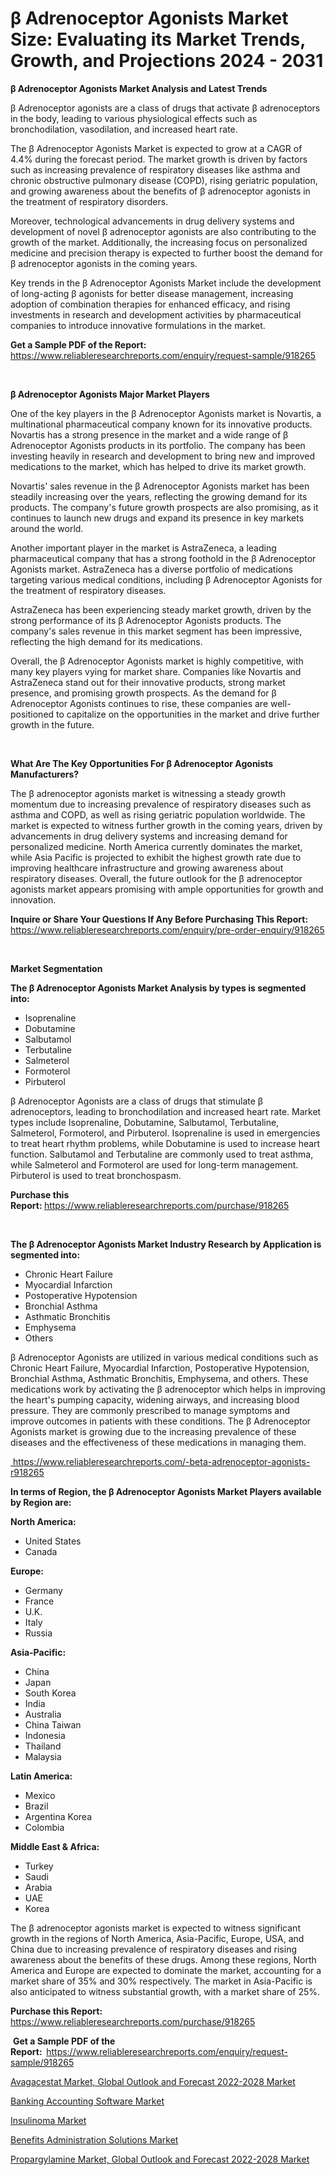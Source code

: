 <p><h1>β Adrenoceptor Agonists Market Size: Evaluating its Market Trends, Growth, and Projections 2024 - 2031</h1></p><p><strong>β Adrenoceptor Agonists Market Analysis and Latest Trends</strong></p>
<p><p>β Adrenoceptor agonists are a class of drugs that activate β adrenoceptors in the body, leading to various physiological effects such as bronchodilation, vasodilation, and increased heart rate.</p><p>The β Adrenoceptor Agonists Market is expected to grow at a CAGR of 4.4% during the forecast period. The market growth is driven by factors such as increasing prevalence of respiratory diseases like asthma and chronic obstructive pulmonary disease (COPD), rising geriatric population, and growing awareness about the benefits of β adrenoceptor agonists in the treatment of respiratory disorders.</p><p>Moreover, technological advancements in drug delivery systems and development of novel β adrenoceptor agonists are also contributing to the growth of the market. Additionally, the increasing focus on personalized medicine and precision therapy is expected to further boost the demand for β adrenoceptor agonists in the coming years.</p><p>Key trends in the β Adrenoceptor Agonists Market include the development of long-acting β agonists for better disease management, increasing adoption of combination therapies for enhanced efficacy, and rising investments in research and development activities by pharmaceutical companies to introduce innovative formulations in the market.</p></p>
<p><strong>Get a Sample PDF of the Report:&nbsp;</strong> <a href="https://www.reliableresearchreports.com/enquiry/request-sample/918265">https://www.reliableresearchreports.com/enquiry/request-sample/918265</a></p>
<p>&nbsp;</p>
<p><strong>β Adrenoceptor Agonists Major Market Players</strong></p>
<p><p>One of the key players in the β Adrenoceptor Agonists market is Novartis, a multinational pharmaceutical company known for its innovative products. Novartis has a strong presence in the market and a wide range of β Adrenoceptor Agonists products in its portfolio. The company has been investing heavily in research and development to bring new and improved medications to the market, which has helped to drive its market growth.</p><p>Novartis' sales revenue in the β Adrenoceptor Agonists market has been steadily increasing over the years, reflecting the growing demand for its products. The company's future growth prospects are also promising, as it continues to launch new drugs and expand its presence in key markets around the world.</p><p>Another important player in the market is AstraZeneca, a leading pharmaceutical company that has a strong foothold in the β Adrenoceptor Agonists market. AstraZeneca has a diverse portfolio of medications targeting various medical conditions, including β Adrenoceptor Agonists for the treatment of respiratory diseases.</p><p>AstraZeneca has been experiencing steady market growth, driven by the strong performance of its β Adrenoceptor Agonists products. The company's sales revenue in this market segment has been impressive, reflecting the high demand for its medications.</p><p>Overall, the β Adrenoceptor Agonists market is highly competitive, with many key players vying for market share. Companies like Novartis and AstraZeneca stand out for their innovative products, strong market presence, and promising growth prospects. As the demand for β Adrenoceptor Agonists continues to rise, these companies are well-positioned to capitalize on the opportunities in the market and drive further growth in the future.</p></p>
<p>&nbsp;</p>
<p><strong>What Are The Key Opportunities For β Adrenoceptor Agonists Manufacturers?</strong></p>
<p><p>The β adrenoceptor agonists market is witnessing a steady growth momentum due to increasing prevalence of respiratory diseases such as asthma and COPD, as well as rising geriatric population worldwide. The market is expected to witness further growth in the coming years, driven by advancements in drug delivery systems and increasing demand for personalized medicine. North America currently dominates the market, while Asia Pacific is projected to exhibit the highest growth rate due to improving healthcare infrastructure and growing awareness about respiratory diseases. Overall, the future outlook for the β adrenoceptor agonists market appears promising with ample opportunities for growth and innovation.</p></p>
<p><strong>Inquire or Share Your Questions If Any Before Purchasing This Report:</strong> <a href="https://www.reliableresearchreports.com/enquiry/pre-order-enquiry/918265">https://www.reliableresearchreports.com/enquiry/pre-order-enquiry/918265</a></p>
<p>&nbsp;</p>
<p><strong>Market Segmentation</strong></p>
<p><strong>The β Adrenoceptor Agonists Market Analysis by types is segmented into:</strong></p>
<p><ul><li>Isoprenaline</li><li>Dobutamine</li><li>Salbutamol</li><li>Terbutaline</li><li>Salmeterol</li><li>Formoterol</li><li>Pirbuterol</li></ul></p>
<p><p>β Adrenoceptor Agonists are a class of drugs that stimulate β adrenoceptors, leading to bronchodilation and increased heart rate. Market types include Isoprenaline, Dobutamine, Salbutamol, Terbutaline, Salmeterol, Formoterol, and Pirbuterol. Isoprenaline is used in emergencies to treat heart rhythm problems, while Dobutamine is used to increase heart function. Salbutamol and Terbutaline are commonly used to treat asthma, while Salmeterol and Formoterol are used for long-term management. Pirbuterol is used to treat bronchospasm.</p></p>
<p><strong>Purchase this Report:&nbsp;</strong><a href="https://www.reliableresearchreports.com/purchase/918265">https://www.reliableresearchreports.com/purchase/918265</a></p>
<p>&nbsp;</p>
<p><strong>The β Adrenoceptor Agonists Market Industry Research by Application is segmented into:</strong></p>
<p><ul><li>Chronic Heart Failure</li><li>Myocardial Infarction</li><li>Postoperative Hypotension</li><li>Bronchial Asthma</li><li>Asthmatic Bronchitis</li><li>Emphysema</li><li>Others</li></ul></p>
<p><p>β Adrenoceptor Agonists are utilized in various medical conditions such as Chronic Heart Failure, Myocardial Infarction, Postoperative Hypotension, Bronchial Asthma, Asthmatic Bronchitis, Emphysema, and others. These medications work by activating the β adrenoceptor which helps in improving the heart's pumping capacity, widening airways, and increasing blood pressure. They are commonly prescribed to manage symptoms and improve outcomes in patients with these conditions. The β Adrenoceptor Agonists market is growing due to the increasing prevalence of these diseases and the effectiveness of these medications in managing them.</p></p>
<p><a href="https://www.reliableresearchreports.com/-beta-adrenoceptor-agonists-r918265">&nbsp;https://www.reliableresearchreports.com/-beta-adrenoceptor-agonists-r918265</a></p>
<p><strong>In terms of Region, the β Adrenoceptor Agonists Market Players available by Region are:</strong></p>
<p>
    <p> <strong> North America: </strong>
        <ul>
            <li>United States</li>
            <li>Canada</li>
        </ul>
        </p> 
    <p> <strong> Europe: </strong>
        <ul>
            <li>Germany</li>
            <li>France</li>
            <li>U.K.</li>
            <li>Italy</li>
            <li>Russia</li>
        </ul>
        </p> 
    <p> <strong> Asia-Pacific: </strong>
        <ul>
            <li>China</li>
            <li>Japan</li>
            <li>South Korea</li>
            <li>India</li>
            <li>Australia</li>
            <li>China Taiwan</li>
            <li>Indonesia</li>
            <li>Thailand</li>
            <li>Malaysia</li>
        </ul>
        </p> 
    <p> <strong> Latin America: </strong>
        <ul>
            <li>Mexico</li>
            <li>Brazil</li>
            <li>Argentina Korea</li>
            <li>Colombia</li>
        </ul>
        </p> 
    <p> <strong> Middle East & Africa: </strong>
        <ul>
            <li>Turkey</li>
            <li>Saudi</li>
            <li>Arabia</li>
            <li>UAE</li>
            <li>Korea</li>
        </ul>
    </p>
    </p>
<p><p>The β adrenoceptor agonists market is expected to witness significant growth in the regions of North America, Asia-Pacific, Europe, USA, and China due to increasing prevalence of respiratory diseases and rising awareness about the benefits of these drugs. Among these regions, North America and Europe are expected to dominate the market, accounting for a market share of 35% and 30% respectively. The market in Asia-Pacific is also anticipated to witness substantial growth, with a market share of 25%.</p></p>
<p><strong>Purchase this Report: </strong><a href="https://www.reliableresearchreports.com/purchase/918265">https://www.reliableresearchreports.com/purchase/918265</a></p>
<p>&nbsp;<strong>Get a Sample PDF of the Report:&nbsp;&nbsp;</strong><a href="https://www.reliableresearchreports.com/enquiry/request-sample/918265">https://www.reliableresearchreports.com/enquiry/request-sample/918265</a></p>
<p><strong></strong></p>
<p><p><a href="https://issuu.com/reportprime-2/docs/avagacestat-market-global-outlook-a_5e881c87dcdc33">Avagacestat Market, Global Outlook and Forecast 2022-2028 Market</a></p><p><a href="https://github.com/yazulaeha/Market-Research-Report-List-2/blob/main/banking-accounting-software-market.md">Banking Accounting Software Market</a></p><p><a href="https://medium.com/@natoshajacobsk69/emerging-trends-in-insulinoma-market-global-outlook-and-future-prospects-from-2024-2031-2ad1b883138f">Insulinoma Market</a></p><p><a href="https://github.com/Chiragrp22/Market-Research-Report-List-6/blob/main/benefits-administration-solutions-market.md">Benefits Administration Solutions Market</a></p><p><a href="https://issuu.com/reportprime-2/docs/propargylamine-market-global-outloo_c46411361d5f85">Propargylamine Market, Global Outlook and Forecast 2022-2028 Market</a></p></p>